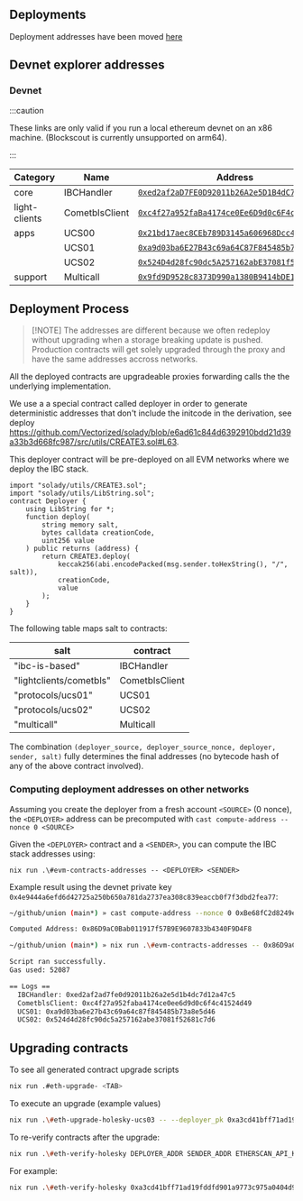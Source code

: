 ## Deployments

Deployment addresses have been moved [here](../docs/src/content/docs/protocol/deployments.mdx)

## Devnet explorer addresses

### Devnet

:::caution

These links are only valid if you run a local ethereum devnet on an x86 machine. (Blockscout is currently unsupported on arm64).

:::

| Category           | Name              | Address                                                                                                             |
|--------------------|-------------------|---------------------------------------------------------------------------------------------------------------------|
| core               | IBCHandler        | [`0xed2af2aD7FE0D92011b26A2e5D1B4dC7D12A47C5`](http://localhost/address/0xed2af2aD7FE0D92011b26A2e5D1B4dC7D12A47C5) |
| light-clients      | CometblsClient    | [`0xc4f27a952faBa4174ce0Ee6D9d0c6F4c41524d49`](http://localhost/address/0xc4f27a952faBa4174ce0Ee6D9d0c6F4c41524d49) |
| apps               | UCS00             | [`0x21bd17aec8CEb789D3145a606968Dcc428c1e4F4`](http://localhost/address/0x21bd17aec8CEb789D3145a606968Dcc428c1e4F4) |
|                    | UCS01             | [`0xa9d03ba6E27B43c69a64C87F845485b73A8e5d46`](http://localhost/address/0xa9d03ba6E27B43c69a64C87F845485b73A8e5d46) |
|                    | UCS02             | [`0x524D4d28fc90dc5A257162abE37081f52681C7D6`](http://localhost/address/0x524D4d28fc90dc5A257162abE37081f52681C7D6) |
|  support           | Multicall         | [`0x9fd9D9528c8373D990a1380B9414bDE179007A35`](http://localhost/address/0x9fd9D9528c8373D990a1380B9414bDE179007A35) |

## Deployment Process

> \[!NOTE\]
> The addresses are different because we often redeploy without upgrading when a storage breaking update is pushed.
> Production contracts will get solely upgraded through the proxy and have the same addresses accross networks.

All the deployed contracts are upgradeable proxies forwarding calls the the underlying implementation.

We use a a special contract called deployer in order to generate deterministic addresses that don't include the initcode in the derivation, see deploy https://github.com/Vectorized/solady/blob/e6ad61c844d6392910bdd21d39a33b3d668fc987/src/utils/CREATE3.sol#L63.

This deployer contract will be pre-deployed on all EVM networks where we deploy the IBC stack.

```solidity
import "solady/utils/CREATE3.sol";
import "solady/utils/LibString.sol";
contract Deployer {
    using LibString for *;
    function deploy(
        string memory salt,
        bytes calldata creationCode,
        uint256 value
    ) public returns (address) {
        return CREATE3.deploy(
            keccak256(abi.encodePacked(msg.sender.toHexString(), "/", salt)),
            creationCode,
            value
        );
    }
}
```

The following table maps salt to contracts:

| salt                    | contract       |
| ----------------------- | -------------- |
| "ibc-is-based"          | IBCHandler     |
| "lightclients/cometbls" | CometblsClient |
| "protocols/ucs01"       | UCS01          |
| "protocols/ucs02"       | UCS02          |
| "multicall"             | Multicall      |

The combination `(deployer_source, deployer_source_nonce, deployer, sender, salt)` fully determines the final addresses (no bytecode hash of any of the above contract involved).

### Computing deployment addresses on other networks

Assuming you create the deployer from a fresh account `<SOURCE>` (0 nonce), the `<DEPLOYER>` address can be precomputed with `cast compute-address --nonce 0 <SOURCE>`

Given the `<DEPLOYER>` contract and a `<SENDER>`, you can compute the IBC stack addresses using:

`nix run .\#evm-contracts-addresses -- <DEPLOYER> <SENDER>`

Example result using the devnet private key `0x4e9444a6efd6d42725a250b650a781da2737ea308c839eaccb0f7f3dbd2fea77`:

```sh
~/github/union (main*) » cast compute-address --nonce 0 0xBe68fC2d8249eb60bfCf0e71D5A0d2F2e292c4eD

Computed Address: 0x86D9aC0Bab011917f57B9E9607833b4340F9D4F8
```

```sh
~/github/union (main*) » nix run .\#evm-contracts-addresses -- 0x86D9aC0Bab011917f57B9E9607833b4340F9D4F8 0xBe68fC2d8249eb60bfCf0e71D5A0d2F2e292c4eD

Script ran successfully.
Gas used: 52087

== Logs ==
  IBCHandler: 0xed2af2ad7fe0d92011b26a2e5d1b4dc7d12a47c5
  CometblsClient: 0xc4f27a952faba4174ce0ee6d9d0c6f4c41524d49
  UCS01: 0xa9d03ba6e27b43c69a64c87f845485b73a8e5d46
  UCS02: 0x524d4d28fc90dc5a257162abe37081f52681c7d6
```

## Upgrading contracts

To see all generated contract upgrade scripts

```bash
nix run .#eth-upgrade- <TAB>
```

To execute an upgrade (example values)

```bash
nix run .\#eth-upgrade-holesky-ucs03 -- --deployer_pk 0xa3cd41bff71ad19fddfd901a9773c975a0404d97 --sender_pk 0x153919669Edc8A5D0c8D1E4507c9CE60435A1177 --private_key omitted
```

To re-verify contracts after the upgrade:

```bash
nix run .\#eth-verify-holesky DEPLOYER_ADDR SENDER_ADDR ETHERSCAN_API_KEY
```

For example:

```bash
nix run .\#eth-verify-holesky 0xa3cd41bff71ad19fddfd901a9773c975a0404d97 0x153919669Edc8A5D0c8D1E4507c9CE60435A1177 omitted
```

